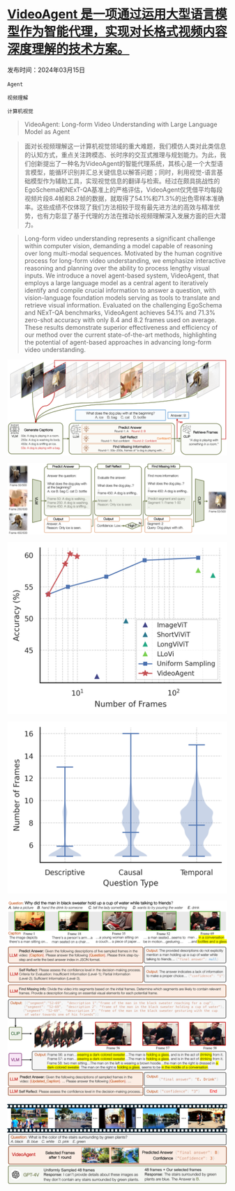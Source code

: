 # [VideoAgent 是一项通过运用大型语言模型作为智能代理，实现对长格式视频内容深度理解的技术方案。](https://arxiv.org/abs/2403.10517)

发布时间：2024年03月15日

`Agent`

`视频理解`

`计算机视觉`

> VideoAgent: Long-form Video Understanding with Large Language Model as Agent

> 面对长视频理解这一计算机视觉领域的重大难题，我们模仿人类对此类信息的认知方式，重点关注跨模态、长时序的交互式推理与规划能力。为此，我们创新提出了一种名为VideoAgent的智能代理系统，其核心是一个大型语言模型，能循环识别并汇总关键信息以解答问题；同时，利用视觉-语言基础模型作为辅助工具，实现视觉信息的翻译与检索。经过在颇具挑战性的EgoSchema和NExT-QA基准上的严格评估，VideoAgent仅凭借平均每段视频片段8.4帧和8.2帧的数据，就取得了54.1%和71.3%的出色零样本准确率。这些成绩不仅体现了我们方法相较于现有最先进方法的高效与精准优势，也有力彰显了基于代理的方法在推动长视频理解深入发展方面的巨大潜力。

> Long-form video understanding represents a significant challenge within computer vision, demanding a model capable of reasoning over long multi-modal sequences. Motivated by the human cognitive process for long-form video understanding, we emphasize interactive reasoning and planning over the ability to process lengthy visual inputs. We introduce a novel agent-based system, VideoAgent, that employs a large language model as a central agent to iteratively identify and compile crucial information to answer a question, with vision-language foundation models serving as tools to translate and retrieve visual information. Evaluated on the challenging EgoSchema and NExT-QA benchmarks, VideoAgent achieves 54.1% and 71.3% zero-shot accuracy with only 8.4 and 8.2 frames used on average. These results demonstrate superior effectiveness and efficiency of our method over the current state-of-the-art methods, highlighting the potential of agent-based approaches in advancing long-form video understanding.

![VideoAgent 是一项通过运用大型语言模型作为智能代理，实现对长格式视频内容深度理解的技术方案。](../../../paper_images/2403.10517/x1.png)

![VideoAgent 是一项通过运用大型语言模型作为智能代理，实现对长格式视频内容深度理解的技术方案。](../../../paper_images/2403.10517/x2.png)

![VideoAgent 是一项通过运用大型语言模型作为智能代理，实现对长格式视频内容深度理解的技术方案。](../../../paper_images/2403.10517/eff.png)

![VideoAgent 是一项通过运用大型语言模型作为智能代理，实现对长格式视频内容深度理解的技术方案。](../../../paper_images/2403.10517/violin.png)

![VideoAgent 是一项通过运用大型语言模型作为智能代理，实现对长格式视频内容深度理解的技术方案。](../../../paper_images/2403.10517/x3.png)

![VideoAgent 是一项通过运用大型语言模型作为智能代理，实现对长格式视频内容深度理解的技术方案。](../../../paper_images/2403.10517/x4.png)
